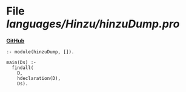 # File _languages/Hinzu/hinzuDump.pro_
**[GitHub](https://github.com/softlang/yas/blob/master/languages/Hinzu/hinzuDump.pro)**
```
:- module(hinzuDump, []).

main(Ds) :-
  findall(
    D,
    hdeclaration(D),
    Ds).
```
